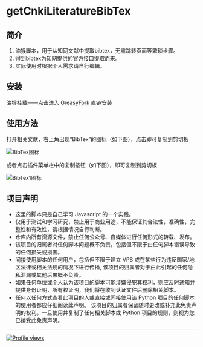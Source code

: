 <!--
 * @Author: BNDou
 * @Date: 2022-10-28 00:21:23
 * @LastEditTime: 2024-08-24 05:39:55
 * @FilePath: \getCnkiLiteratureBibTex\README.md
 * @Description:
-->

# getCnkiLiteratureBibTex

## 简介

1. 油猴脚本，用于从知网文献中提取bibtex，无需跳转页面等繁琐步骤。
2. 得到bibtex为知网提供的官方接口提取而来。
3. 实际使用时根据个人需求请自行编辑。

## 安装

油猴挂载——[点击进入 GreasyFork 直链安装](https://greasyfork.org/zh-CN/scripts/444428-知网-文献-bibtex提取 "前往安装")

## 使用方法

打开相关文献，右上角出现“BibTex”的图标（如下图），点击即可复制到剪切板

![BibTex图标](https://cdn.bndou.eu.org/gh/BNDou/getCnkiLiteratureBibTex@main/img/BibTex.png "“BibTex”图标")

或者点击插件菜单栏中的复制按钮（如下图），即可复制到剪切板

![BibTex1图标](https://cdn.bndou.eu.org/gh/BNDou/getCnkiLiteratureBibTex@main/img/BibTex1.png "“BibTex”图标")

## 项目声明

- 这里的脚本只是自己学习 Javascript 的一个实践。
- 仅用于测试和学习研究，禁止用于商业用途，不能保证其合法性，准确性，完整性和有效性，请根据情况自行判断。
- 仓库内所有资源文件，禁止任何公众号、自媒体进行任何形式的转载、发布。
- 该项目的归属者对任何脚本问题概不负责，包括但不限于由任何脚本错误导致的任何损失或损害。
- 间接使用脚本的任何用户，包括但不限于建立 VPS 或在某些行为违反国家/地区法律或相关法规的情况下进行传播, 该项目的归属者对于由此引起的任何隐私泄漏或其他后果概不负责。
- 如果任何单位或个人认为该项目的脚本可能涉嫌侵犯其权利，则应及时通知并提供身份证明，所有权证明，我们将在收到认证文件后删除相关脚本。
- 任何以任何方式查看此项目的人或直接或间接使用该 Python 项目的任何脚本的使用者都应仔细阅读此声明。 该项目的归属者保留随时更改或补充此免责声明的权利。一旦使用并复制了任何相关脚本或 Python 项目的规则，则视为您已接受此免责声明。

---

[![Profile views](https://komarev.com/ghpvc/?username=BNDou&label=Profile+views "GitHub_BNDou")](https://github.com/BNDou)
